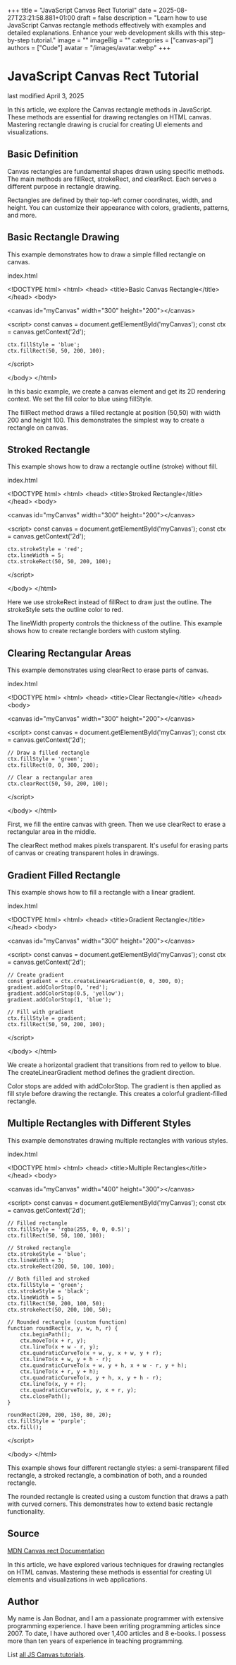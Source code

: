 +++
title = "JavaScript Canvas Rect Tutorial"
date = 2025-08-27T23:21:58.881+01:00
draft = false
description = "Learn how to use JavaScript Canvas rectangle methods effectively with examples and detailed explanations. Enhance your web development skills with this step-by-step tutorial."
image = ""
imageBig = ""
categories = ["canvas-api"]
authors = ["Cude"]
avatar = "/images/avatar.webp"
+++

# JavaScript Canvas Rect Tutorial

last modified April 3, 2025

In this article, we explore the Canvas rectangle methods in JavaScript. These
methods are essential for drawing rectangles on HTML canvas. Mastering rectangle
drawing is crucial for creating UI elements and visualizations.

## Basic Definition

Canvas rectangles are fundamental shapes drawn using specific methods. The main
methods are fillRect, strokeRect, and
clearRect. Each serves a different purpose in rectangle drawing.

Rectangles are defined by their top-left corner coordinates, width, and height.
You can customize their appearance with colors, gradients, patterns, and more.

## Basic Rectangle Drawing

This example demonstrates how to draw a simple filled rectangle on canvas.

index.html
    

&lt;!DOCTYPE html&gt;
&lt;html&gt;
&lt;head&gt;
    &lt;title&gt;Basic Canvas Rectangle&lt;/title&gt;
&lt;/head&gt;
&lt;body&gt;

&lt;canvas id="myCanvas" width="300" height="200"&gt;&lt;/canvas&gt;

&lt;script&gt;
    const canvas = document.getElementById('myCanvas');
    const ctx = canvas.getContext('2d');
    
    ctx.fillStyle = 'blue';
    ctx.fillRect(50, 50, 200, 100);
&lt;/script&gt;

&lt;/body&gt;
&lt;/html&gt;

In this basic example, we create a canvas element and get its 2D rendering
context. We set the fill color to blue using fillStyle.

The fillRect method draws a filled rectangle at position (50,50)
with width 200 and height 100. This demonstrates the simplest way to create
a rectangle on canvas.

## Stroked Rectangle

This example shows how to draw a rectangle outline (stroke) without fill.

index.html
    

&lt;!DOCTYPE html&gt;
&lt;html&gt;
&lt;head&gt;
    &lt;title&gt;Stroked Rectangle&lt;/title&gt;
&lt;/head&gt;
&lt;body&gt;

&lt;canvas id="myCanvas" width="300" height="200"&gt;&lt;/canvas&gt;

&lt;script&gt;
    const canvas = document.getElementById('myCanvas');
    const ctx = canvas.getContext('2d');
    
    ctx.strokeStyle = 'red';
    ctx.lineWidth = 5;
    ctx.strokeRect(50, 50, 200, 100);
&lt;/script&gt;

&lt;/body&gt;
&lt;/html&gt;

Here we use strokeRect instead of fillRect to draw
just the outline. The strokeStyle sets the outline color to red.

The lineWidth property controls the thickness of the outline.
This example shows how to create rectangle borders with custom styling.

## Clearing Rectangular Areas

This example demonstrates using clearRect to erase parts of canvas.

index.html
    

&lt;!DOCTYPE html&gt;
&lt;html&gt;
&lt;head&gt;
    &lt;title&gt;Clear Rectangle&lt;/title&gt;
&lt;/head&gt;
&lt;body&gt;

&lt;canvas id="myCanvas" width="300" height="200"&gt;&lt;/canvas&gt;

&lt;script&gt;
    const canvas = document.getElementById('myCanvas');
    const ctx = canvas.getContext('2d');
    
    // Draw a filled rectangle
    ctx.fillStyle = 'green';
    ctx.fillRect(0, 0, 300, 200);
    
    // Clear a rectangular area
    ctx.clearRect(50, 50, 200, 100);
&lt;/script&gt;

&lt;/body&gt;
&lt;/html&gt;

First, we fill the entire canvas with green. Then we use clearRect
to erase a rectangular area in the middle.

The clearRect method makes pixels transparent. It's useful for
erasing parts of canvas or creating transparent holes in drawings.

## Gradient Filled Rectangle

This example shows how to fill a rectangle with a linear gradient.

index.html
    

&lt;!DOCTYPE html&gt;
&lt;html&gt;
&lt;head&gt;
    &lt;title&gt;Gradient Rectangle&lt;/title&gt;
&lt;/head&gt;
&lt;body&gt;

&lt;canvas id="myCanvas" width="300" height="200"&gt;&lt;/canvas&gt;

&lt;script&gt;
    const canvas = document.getElementById('myCanvas');
    const ctx = canvas.getContext('2d');
    
    // Create gradient
    const gradient = ctx.createLinearGradient(0, 0, 300, 0);
    gradient.addColorStop(0, 'red');
    gradient.addColorStop(0.5, 'yellow');
    gradient.addColorStop(1, 'blue');
    
    // Fill with gradient
    ctx.fillStyle = gradient;
    ctx.fillRect(50, 50, 200, 100);
&lt;/script&gt;

&lt;/body&gt;
&lt;/html&gt;

We create a horizontal gradient that transitions from red to yellow to blue.
The createLinearGradient method defines the gradient direction.

Color stops are added with addColorStop. The gradient is then
applied as fill style before drawing the rectangle. This creates a colorful
gradient-filled rectangle.

## Multiple Rectangles with Different Styles

This example demonstrates drawing multiple rectangles with various styles.

index.html
    

&lt;!DOCTYPE html&gt;
&lt;html&gt;
&lt;head&gt;
    &lt;title&gt;Multiple Rectangles&lt;/title&gt;
&lt;/head&gt;
&lt;body&gt;

&lt;canvas id="myCanvas" width="400" height="300"&gt;&lt;/canvas&gt;

&lt;script&gt;
    const canvas = document.getElementById('myCanvas');
    const ctx = canvas.getContext('2d');
    
    // Filled rectangle
    ctx.fillStyle = 'rgba(255, 0, 0, 0.5)';
    ctx.fillRect(50, 50, 100, 100);
    
    // Stroked rectangle
    ctx.strokeStyle = 'blue';
    ctx.lineWidth = 3;
    ctx.strokeRect(200, 50, 100, 100);
    
    // Both filled and stroked
    ctx.fillStyle = 'green';
    ctx.strokeStyle = 'black';
    ctx.lineWidth = 5;
    ctx.fillRect(50, 200, 100, 50);
    ctx.strokeRect(50, 200, 100, 50);
    
    // Rounded rectangle (custom function)
    function roundRect(x, y, w, h, r) {
        ctx.beginPath();
        ctx.moveTo(x + r, y);
        ctx.lineTo(x + w - r, y);
        ctx.quadraticCurveTo(x + w, y, x + w, y + r);
        ctx.lineTo(x + w, y + h - r);
        ctx.quadraticCurveTo(x + w, y + h, x + w - r, y + h);
        ctx.lineTo(x + r, y + h);
        ctx.quadraticCurveTo(x, y + h, x, y + h - r);
        ctx.lineTo(x, y + r);
        ctx.quadraticCurveTo(x, y, x + r, y);
        ctx.closePath();
    }
    
    roundRect(200, 200, 150, 80, 20);
    ctx.fillStyle = 'purple';
    ctx.fill();
&lt;/script&gt;

&lt;/body&gt;
&lt;/html&gt;

This example shows four different rectangle styles: a semi-transparent filled
rectangle, a stroked rectangle, a combination of both, and a rounded rectangle.

The rounded rectangle is created using a custom function that draws a path with
curved corners. This demonstrates how to extend basic rectangle functionality.

## Source

[MDN Canvas rect Documentation](https://developer.mozilla.org/en-US/docs/Web/API/CanvasRenderingContext2D/rect)

In this article, we have explored various techniques for drawing rectangles on
HTML canvas. Mastering these methods is essential for creating UI elements and
visualizations in web applications.

## Author

My name is Jan Bodnar, and I am a passionate programmer with extensive
programming experience. I have been writing programming articles since 2007.
To date, I have authored over 1,400 articles and 8 e-books. I possess more
than ten years of experience in teaching programming.

List [all JS Canvas tutorials](/all/#canvas).